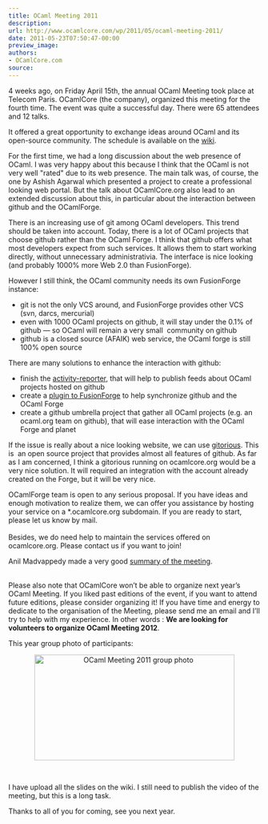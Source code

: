 ```yaml
---
title: OCaml Meeting 2011
description:
url: http://www.ocamlcore.com/wp/2011/05/ocaml-meeting-2011/
date: 2011-05-23T07:50:47-00:00
preview_image:
authors:
- OCamlCore.com
source:
---
```


<p>4 weeks ago, on Friday April 15th, the annual OCaml Meeting took place at Telecom Paris. OCamlCore (the company), organized this meeting for the fourth time. The event was quite a successful day. There were 65 attendees and 12 talks.</p>
<p>It offered a great opportunity to exchange ideas around OCaml and its open-source community. The schedule is available on the <a href="https://forge.ocamlcore.org/plugins/mediawiki/wiki/ocaml-meeting/index.php/OCamlMeeting2011">wiki</a>.</p>
<p>For the first time, we had a long discussion about the web presence of OCaml. I was very happy about this because I think that the OCaml is not very well "rated" due to its web presence. The main talk was, of course, the one by Ashish Agarwal which presented a project to create a professional looking web portal. But the talk about OCamlCore.org also lead to an extended discussion about this, in particular about the interaction between github and the OCamlForge.</p>
<p>There is an increasing use of git among OCaml developers. This trend should be taken into account. Today, there is a lot of OCaml projects that choose github rather than the OCaml Forge. I think that github offers what most developers expect from such services. It allows them to start working directly, without unnecessary administrativia. The interface is nice looking (and probably 1000% more Web 2.0 than FusionForge).</p>
<p>However I still think, the OCaml community needs its own FusionForge instance:</p>
<ul>
<li>git is not the only VCS around, and FusionForge provides other VCS (svn, darcs, mercurial)</li>
<li>even with 1000 OCaml projects on github, it will stay under the 0.1% of github — so OCaml will remain a very small&nbsp; community on github</li>
<li>github is a closed source (AFAIK) web service, the OCaml forge is still 100% open source</li>
</ul>
<p>There are many solutions to enhance the interaction with github:</p>
<ul>
<li>finish the <a href="https://github.com/gildor478/activity-reporter">activity-reporter</a>, that will help to publish feeds about OCaml projects hosted on github</li>
<li>create a <a href="https://forge.ocamlcore.org/tracker/index.php?func=detail&amp;aid=604&amp;group_id=1&amp;atid=102">plugin to FusionForge</a> to help synchronize github and the OCaml Forge</li>
<li>create a github umbrella project that gather all OCaml projects (e.g. an ocaml.org team on github), that will ease interaction with the OCaml Forge and planet</li>
</ul>
<p>If the issue is really about a nice looking website, we can use <a href="http://gitorious.org/">gitorious</a>. This is&nbsp; an open source project that provides almost all features of github. As far as I am concerned, I think a gitorious running on ocamlcore.org would be a very nice solution. It will required an integration with the account already created on the Forge, but it will be very nice.</p>
<p>OCamlForge team is open to any serious proposal. If you have ideas and enough motivation to realize them, we can offer you assistance by hosting your service on a *.ocamlcore.org subdomain. If you are ready to start, please let us know by mail.&nbsp;&nbsp;&nbsp;&nbsp;&nbsp;&nbsp;&nbsp;&nbsp;&nbsp;&nbsp;&nbsp;&nbsp;&nbsp;&nbsp;&nbsp;&nbsp;&nbsp;&nbsp;&nbsp;&nbsp;&nbsp;&nbsp;&nbsp;&nbsp;&nbsp;&nbsp;&nbsp;&nbsp;&nbsp;&nbsp;&nbsp;&nbsp;&nbsp;&nbsp;&nbsp;&nbsp;&nbsp;&nbsp;&nbsp;&nbsp;&nbsp;&nbsp;&nbsp;&nbsp;&nbsp;&nbsp;&nbsp;&nbsp;&nbsp;&nbsp;&nbsp;&nbsp;&nbsp;&nbsp;&nbsp;&nbsp;&nbsp;&nbsp;&nbsp;&nbsp;&nbsp;&nbsp;&nbsp;&nbsp;&nbsp;&nbsp;&nbsp;&nbsp;&nbsp;&nbsp;&nbsp;&nbsp;&nbsp;&nbsp;&nbsp;&nbsp;&nbsp;&nbsp;&nbsp; <br>
&nbsp;&nbsp;&nbsp;&nbsp;&nbsp;&nbsp;&nbsp;&nbsp;&nbsp;&nbsp;&nbsp;&nbsp;&nbsp;&nbsp;&nbsp;&nbsp;&nbsp;&nbsp;&nbsp;&nbsp;&nbsp;&nbsp;&nbsp;&nbsp;&nbsp;&nbsp;&nbsp;&nbsp;&nbsp;&nbsp;&nbsp;&nbsp;&nbsp;&nbsp;&nbsp;&nbsp;&nbsp;&nbsp;&nbsp;&nbsp;&nbsp;&nbsp;&nbsp;&nbsp;&nbsp;&nbsp;&nbsp;&nbsp;&nbsp;&nbsp;&nbsp;&nbsp;&nbsp;&nbsp;&nbsp;&nbsp;&nbsp;&nbsp;&nbsp;&nbsp;&nbsp;&nbsp;&nbsp;&nbsp;&nbsp;&nbsp;&nbsp;&nbsp;&nbsp;&nbsp;&nbsp;&nbsp;&nbsp;&nbsp;&nbsp;&nbsp;&nbsp;&nbsp;&nbsp;&nbsp;&nbsp;&nbsp;&nbsp;&nbsp;&nbsp;&nbsp;&nbsp;&nbsp;&nbsp;&nbsp;&nbsp;&nbsp;&nbsp;&nbsp;&nbsp;&nbsp;&nbsp;&nbsp;&nbsp;&nbsp;&nbsp;&nbsp;&nbsp;&nbsp;&nbsp;&nbsp;&nbsp;&nbsp;&nbsp;&nbsp;&nbsp;&nbsp;&nbsp;&nbsp;&nbsp;&nbsp; <br>
Besides, we do need help to maintain the services offered on ocamlcore.org. Please contact us if you want to join!</p>
<p>Anil Madvappedy made a very good <a href="http://anil.recoil.org/2011/04/15/ocaml-users-group.html">summary of the meeting</a>.</p>
<p><strong><br>
</strong>Please also note that OCamlCore won’t be able to organize next year’s OCaml Meeting. If you liked past editions of the event, if you want to attend future editions, please consider organizing it! If you have time and energy to dedicate to the organisation of the Meeting, please send me an email and I’ll try to help with my experience. In other words : <strong>We are looking for volunteers to organize OCaml Meeting 2012</strong>.</p>
<p>This year group photo of participants:</p>
<p style="text-align: center;"><img src="http://www.ocamlcore.com/wp/wp-content/uploads/IMG_1115_small.JPG" width="400" height="211" alt="OCaml Meeting 2011 group photo"></p>
<p>&nbsp;</p>
<p>I have upload all the slides on the wiki. I still need to publish the video of the meeting, but this is a long task.</p>
<p>Thanks to all of you for coming, see you next year.</p>

